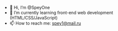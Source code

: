 - 👋 Hi, I’m @SpeyOne
- 🌱 I’m currently learning front-end web development (HTML/CSS/JavaScript)
- 📫 How to reach me: spey1@mail.ru

<!---
SpeyOne/SpeyOne is a ✨ special ✨ repository because its `README.md` (this file) appears on your GitHub profile.
You can click the Preview link to take a look at your changes.
--->
